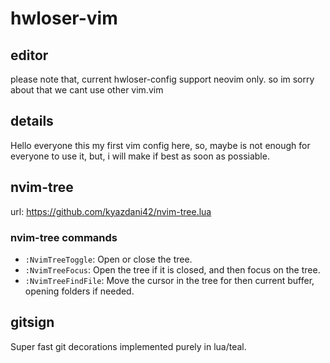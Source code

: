 # hwloser-vim

## editor

please note that, current hwloser-config support neovim only. 
so im sorry about that we cant use other vim.vim

## details

Hello everyone this my first vim config here, 
so, maybe is not enough for everyone to use it,
but, i will make if best as soon as possiable.

## nvim-tree

url: <https://github.com/kyazdani42/nvim-tree.lua>

### nvim-tree commands

- `:NvimTreeToggle`: Open or close the tree. 
- `:NvimTreeFocus`: Open the tree if it is closed, and then focus on the tree.
- `:NvimTreeFindFile`: Move the cursor in the tree for then current buffer, opening folders if needed.

## gitsign

Super fast git decorations implemented purely in lua/teal.


